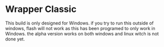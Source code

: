 # Wrapper Classic
This build is only designed for Windows. if you try to run this outside of windows, flash will not work as this has been programed to only work in Windows. the alpha version works on both windows and linux witch is not done yet.
